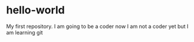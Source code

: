 # hello-world
My first repository. I am going to be a coder now
I am not a coder yet but I am learning git
